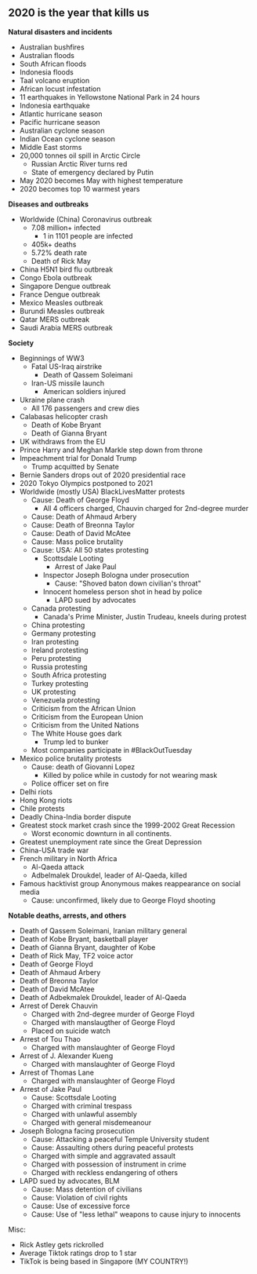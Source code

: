 ## 2020 is the year that kills us

**Natural disasters and incidents**
- Australian bushfires
- Australian floods
- South African floods
- Indonesia floods
- Taal volcano eruption
- African locust infestation
- 11 earthquakes in Yellowstone National Park in 24 hours
- Indonesia earthquake
- Atlantic hurricane season
- Pacific hurricane season
- Australian cyclone season
- Indian Ocean cyclone season
- Middle East storms
- 20,000 tonnes oil spill in Arctic Circle
    - Russian Arctic River turns red
    - State of emergency declared by Putin
- May 2020 becomes May with highest temperature
- 2020 becomes top 10 warmest years

**Diseases and outbreaks**
- Worldwide (China) Coronavirus outbreak
    - 7.08 million+ infected
        - 1 in 1101 people are infected
    - 405k+ deaths
    - 5.72% death rate
    - Death of Rick May
- China H5N1 bird flu outbreak
- Congo Ebola outbreak
- Singapore Dengue outbreak
- France Dengue outbreak
- Mexico Measles outbreak
- Burundi Measles outbreak
- Qatar MERS outbreak
- Saudi Arabia MERS outbreak

**Society**
- Beginnings of WW3
    - Fatal US-Iraq airstrike
        - Death of Qassem Soleimani
    - Iran-US missile launch
        - American soldiers injured
- Ukraine plane crash
    - All 176 passengers and crew dies
- Calabasas helicopter crash
    - Death of Kobe Bryant
    - Death of Gianna Bryant
- UK withdraws from the EU
- Prince Harry and Meghan Markle step down from throne
- Impeachment trial for Donald Trump
    - Trump acquitted by Senate
- Bernie Sanders drops out of 2020 presidential race
- 2020 Tokyo Olympics postponed to 2021
- Worldwide (mostly USA) BlackLivesMatter protests
    - Cause: Death of George Floyd
        - All 4 officers charged, Chauvin charged for 2nd-degree murder
    - Cause: Death of Ahmaud Arbery
    - Cause: Death of Breonna Taylor
    - Cause: Death of David McAtee
    - Cause: Mass police brutality
    - Cause: USA: All 50 states protesting
        - Scottsdale Looting
            - Arrest of Jake Paul
        - Inspector Joseph Bologna under prosecution
            - Cause: "Shoved baton down civilian's throat"
        - Innocent homeless person shot in head by police
            - LAPD sued by advocates
    - Canada protesting
        - Canada's Prime Minister, Justin Trudeau, kneels during protest
    - China protesting
    - Germany protesting
    - Iran protesting
    - Ireland protesting
    - Peru protesting
    - Russia protesting
    - South Africa protesting
    - Turkey protesting
    - UK protesting
    - Venezuela protesting
    - Criticism from the African Union
    - Criticism from the European Union
    - Criticism from the United Nations
    - The White House goes dark
        - Trump led to bunker
    - Most companies participate in #BlackOutTuesday
- Mexico police brutality protests
    - Cause: death of Giovanni Lopez
        - Killed by police while in custody for not wearing mask
    - Police officer set on fire
- Delhi riots
- Hong Kong riots
- Chile protests
- Deadly China-India border dispute
- Greatest stock market crash since the 1999-2002 Great Recession
    - Worst economic downturn in all continents.
- Greatest unemployment rate since the Great Depression
- China-USA trade war
- French military in North Africa
    - Al-Qaeda attack
    - Adbelmalek Droukdel, leader of Al-Qaeda, killed
- Famous hacktivist group Anonymous makes reappearance on social media
    - Cause: unconfirmed, likely due to George Floyd shooting

**Notable deaths, arrests, and others**
- Death of Qassem Soleimani, Iranian military general
- Death of Kobe Bryant, basketball player
- Death of Gianna Bryant, daughter of Kobe
- Death of Rick May, TF2 voice actor
- Death of George Floyd
- Death of Ahmaud Arbery
- Death of Breonna Taylor
- Death of David McAtee
- Death of Adbekmalek Droukdel, leader of Al-Qaeda
- Arrest of Derek Chauvin
    - Charged with 2nd-degree murder of George Floyd
    - Charged with manslaugther of George Floyd
    - Placed on suicide watch
- Arrest of Tou Thao
    - Charged with manslaughter of George Floyd
- Arrest of J. Alexander Kueng
    - Charged with manslaughter of George Floyd
- Arrest of Thomas Lane
    - Charged with manslaughter of George Floyd
- Arrest of Jake Paul
    - Cause: Scottsdale Looting
    - Charged with criminal trespass
    - Charged with unlawful assembly
    - Charged with general misdemeanour
- Joseph Bologna facing prosecution
    - Cause: Attacking a peaceful Temple University student
    - Cause: Assaulting others during peaceful protests
    - Charged with simple and aggravated assault
    - Charged with possession of instrument in crime
    - Charged with reckless endangering of others
- LAPD sued by advocates, BLM
    - Cause: Mass detention of civilians
    - Cause: Violation of civil rights
    - Cause: Use of excessive force
    - Cause: Use of "less lethal" weapons to cause injury to innocents

Misc:
- Rick Astley gets rickrolled
- Average Tiktok ratings drop to 1 star
- TikTok is being based in Singapore (MY COUNTRY!)


